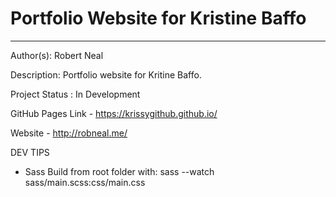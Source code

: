 # Portfolio Website for Kristine Baffo 

---

Author(s): Robert Neal 

Description: Portfolio website for Kritine Baffo. 

Project Status : In Development

GitHub Pages Link - https://krissygithub.github.io/

Website - http://robneal.me/

DEV TIPS 
- Sass Build from root folder with: sass --watch sass/main.scss:css/main.css
